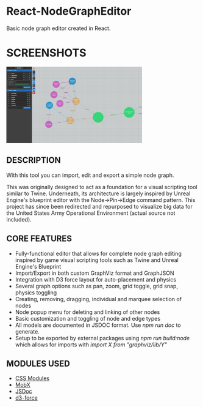 # React-NodeGraphEditor
Basic node graph editor created in React.

# SCREENSHOTS
[<img alt="1" src="screenshots/1.jpg" height="200">](/screenshots/1.jpg?raw=true)

## DESCRIPTION
With this tool you can import, edit and export a simple node graph.

This was originally designed to act as a foundation for a visual scripting tool similar to Twine. Underneath, its architecture is largely inspired by Unreal Engine's blueprint editor with the Node->Pin->Edge command pattern. This project has since been redirected and repurposed to visualize big data for the United States Army Operational Environment (actual source not included).

## CORE FEATURES
- Fully-functional editor that allows for complete node graph editing inspired by game visual scripting tools such as Twine and Unreal Engine's Blueprint
- Import/Export in both custom GraphViz format and GraphJSON
- Integration with D3 force layout for auto-placement and physics
- Several graph options such as pan, zoom, grid toggle, grid snap, physics toggling
- Creating, removing, dragging, individual and marquee selection of nodes
- Node popup menu for deleting and linking of other nodes
- Basic customization and toggling of node and edge types
- All models are documented in JSDOC format. Use *npm run doc* to generate.
- Setup to be exported by external packages using *npm run build:node* which allows for imports with *import X from "graphviz/lib/Y"*

## MODULES USED
- [CSS Modules](https://facebook.github.io/create-react-app/docs/adding-a-css-modules-stylesheet)
- [MobX](https://github.com/mobxjs/mobx)
- [JSDoc](https://github.com/jsdoc3/jsdoc)
- [d3-force](https://github.com/d3/d3-force)
